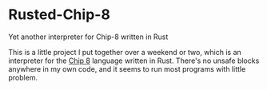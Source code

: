 # Rusted-Chip-8
Yet another interpreter for Chip-8 written in Rust

This is a little project I put together over a weekend or two, which is an interpreter for the [Chip 8](https://en.wikipedia.org/wiki/CHIP-8) language written in Rust. 
There's no unsafe blocks anywhere in my own code, and it seems to run most programs with little problem. 
